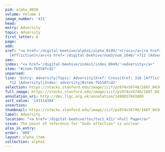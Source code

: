 ```yaml
---
pid: alpha_0010
volume: Volume 1
image_number: '431'
head:
entry: Adversity
topic: Adversity
first_letter: A
page:
add:
xref: "<a href='/digital-beehive/alpha1/alpha_0199/'>Cross</a>|<a href='/digital-beehive/num2/num_0364/'>316
  [Affliction]</a>|<a href='/digital-beehive/num3/num_1040/'>712 [Adversity]</a>"
see:
index: "<a href='/digital-beehive/index1/index_0049/'>adversity</a>"
item: "#item-fb558fcd2"
unparsed:
line: 'Entry: Adversity|Topic: Adversity|Xref: Cross|Xref: 316 [Affliction]|Xref:
  712 [Adversity]|Index: adversity|#item-fb558fcd2'
selection: https://stacks.stanford.edu/image/iiif/ps974xt6740/1607_0430/371,4364,3050,675/full/0/default.jpg
full_image: https://stacks.stanford.edu/image/iiif/ps974xt6740/1607_0430/full/full/0/default.jpg
annotation_uri: http://dev.llgc.org.uk/annotation/1490037841809
sort_value: '143114364'
insertion:
thumbnail: https://stacks.stanford.edu/image/iiif/ps974xt6740/1607_0430/371,4364,600,180/250,/0/default.jpg
label: Adversity
location: "<a href='/digital-beehive/toc/toc1_421/'>Full Page</a>"
issue: The point of reference for "Gods affection" is unclear.
also_in_entry:
order: '009'
layout: alpha_item
collection: alpha1
---
```

